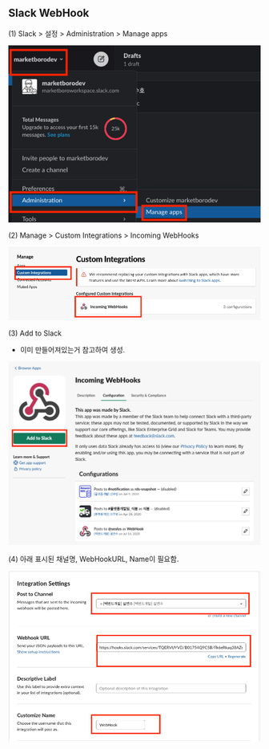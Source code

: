 ## Slack WebHook

(1) Slack > 설정 > Administration > Manage apps

![screenshot](./image/2_1.png)

(2) Manage > Custom Integrations > Incoming WebHooks

![screenshot](./image/2_2.png)

(3) Add to Slack
- 이미 만들어져있는거 참고하여 생성.

![screenshot](./image/2_3.png)

(4) 아래 표시된 채널명, WebHookURL, Name이 필요함.

![screenshot](./image/2_4.png)